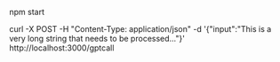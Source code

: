 

npm start


curl -X POST -H "Content-Type: application/json" -d '{"input":"This is a very long string that needs to be processed..."}' http://localhost:3000/gptcall


